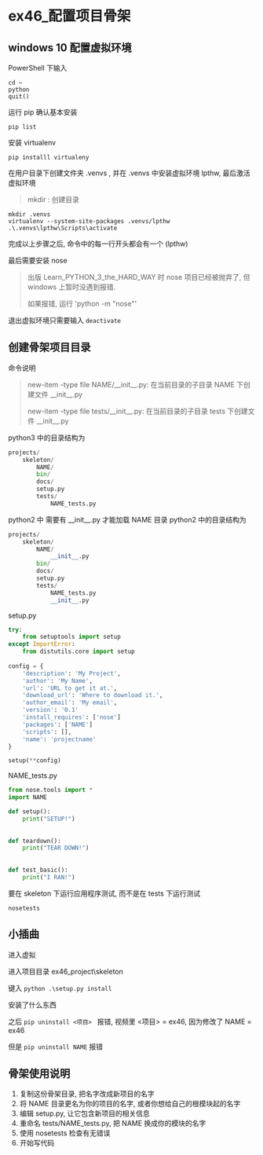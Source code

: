 # ex46_配置项目骨架

## windows 10 配置虚拟环境

PowerShell 下输入

```
cd ~
python
quit()
```

运行 pip 确认基本安装

```
pip list
```

安装 virtualenv

```
pip installl virtualeny
```

在用户目录下创建文件夹 .venvs , 并在 .venvs 中安装虚拟环境 lpthw, 最后激活虚拟环境

> mkdir <name>: 创建目录 <name>

```
mkdir .venvs
virtualenv --system-site-packages .venvs/lpthw
.\.venvs\lpthw\Scripts\activate
```

完成以上步骤之后, 命令中的每一行开头都会有一个  (lpthw)

最后需要安装 nose

> 出版 Learn_PYTHON_3_the_HARD_WAY 时 nose 项目已经被抛弃了, 但 windows 上暂时没遇到报错. 
>
> 如果报错, 运行 'python -m "nose"'

退出虚拟环境只需要输入 `deactivate`

## 创建骨架项目目录

命令说明

> new-item -type file NAME/\_\_init\_\_.py: 在当前目录的子目录 NAME 下创建文件 \_\_init\_\_.py
>
> new-item -type file tests/\_\_init\_\_.py: 在当前目录的子目录 tests 下创建文件 \_\_init\_\_.py

python3 中的目录结构为

```python
projects/
	skeleton/
		NAME/
        bin/
        docs/
        setup.py
        tests/
        	NAME_tests.py
```

python2 中 需要有  \_\_init\_\_.py 才能加载 NAME 目录
python2 中的目录结构为

```python
projects/
	skeleton/
		NAME/
			__init__.py
        bin/
        docs/
        setup.py
        tests/
        	NAME_tests.py
            __init__.py
```

setup.py

```python
try:
    from setuptools import setup
except ImportError:
    from distutils.core import setup
    
config = {
    'description': 'My Project',
    'author': 'My Name',
    'url': 'URL to get it at.',
    'download_url': 'Where to download it.',
    'author_email': 'My email',
    'version': '0.1'
    'install_requires': ['nose']
    'packages': ['NAME']
    'scripts': [],
    'name': 'projectname'
}

setup(**config)
```

NAME_tests.py

```python
from nose.tools import *
import NAME

def setup():
    print("SETUP!")
    
    
def teardown():
    print("TEAR DOWN!")
    
    
def test_basic():
    print("I RAN!")
```

要在 skeleton 下运行应用程序测试, 而不是在 tests 下运行测试

````
nosetests
````

## 小插曲

进入虚拟

进入项目目录 ex46_project\skeleton

键入 `python .\setup.py install`

安装了什么东西

之后 `pip uninstall <项目> ` 报错, 视频里 <项目> = ex46, 因为修改了 NAME = ex46

但是 `pip uninstall NAME` 报错

## 骨架使用说明

1. 复制这份骨架目录, 把名字改成新项目的名字
2. 将 NAME 目录更名为你的项目的名字, 或者你想给自己的根模块起的名字
3. 编辑 setup.py, 让它包含新项目的相关信息
4. 重命名 tests/NAME_tests.py, 把 NAME 换成你的模块的名字
5. 使用 nosetests 检查有无错误
6. 开始写代码

